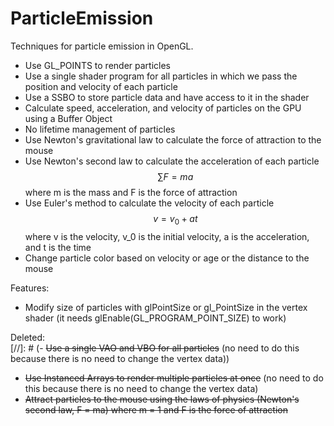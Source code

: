 # ParticleEmission

Techniques for particle emission in OpenGL.
- Use GL_POINTS to render particles
- Use a single shader program for all particles in which we pass the position and velocity of each particle
- Use a SSBO to store particle data and have access to it in the shader
- Calculate speed, acceleration, and velocity of particles on the GPU using a Buffer Object
- No lifetime management of particles
- Use Newton's gravitational law to calculate the force of attraction to the mouse
- Use Newton's second law to calculate the acceleration of each particle $$ \sum F = ma $$ where m is the mass and F is the force of attraction
- Use Euler's method to calculate the velocity of each particle $$ v = v_0 + at $$ where v is the velocity, v_0 is the initial velocity, a is the acceleration, and t is the time
- Change particle color based on velocity or age or the distance to the mouse

Features:
- Modify size of particles with glPointSize or gl_PointSize in the vertex shader (it needs glEnable(GL_PROGRAM_POINT_SIZE) to work)

Deleted:  
[//]: # (- ~~Use a single VAO and VBO for all particles~~ &#40;no need to do this because there is no need to change the vertex data&#41;)
- ~~Use Instanced Arrays to render multiple particles at once~~ (no need to do this because there is no need to change the vertex data)
- ~~Attract particles to the mouse using the laws of physics (Newton's second law, F = ma) where m = 1 and F is the force of attraction~~
